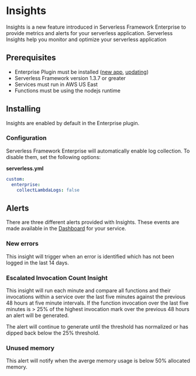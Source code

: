 # Insights

Insights is a new feature introduced in Serverless Framework Enterprise to provide metrics and alerts for your serverless application. Serverless Insights help you monitor and optimize your serverless application

## Prerequisites

- Enterprise Plugin must be installed ([new app](./getting-started.md#install-the-enterprise-plugin), [updating](./update.md))
- Serverless Framework version 1.3.7 or greater
- Services must run in AWS US East
- Functions must be using the nodejs runtime

## Installing

Insights are enabled by default in the Enterprise plugin.

### Configuration

Serverless Framework Enterprise will automatically enable log collection. To disable them, set the following options:

**serverless.yml**
```yaml
custom:
  enterprise:
    collectLambdaLogs: false
```

## Alerts

There are three different alerts provided with Insights. These events are made available in the [Dashboard](https://dashboard.serverless.com/) for your service.

### New errors

This insight will trigger when an error is identified which has not been logged in the last 14 days.

### Escalated Invocation Count Insight

This insight will run each minute and compare all functions and their invocations within a service over the last five minutes against the previous 48 hours at five minute intervals. If the function invocation over the last five minutes is > 25% of the highest invocation mark over the previous 48 hours an alert will be generated.

The alert will continue to generate until the threshold has normalized or has dipped back below the 25% threshold.

### Unused memory

This alert will notify when the averge memory usage is below 50% allocated memory.
